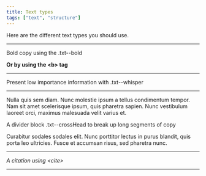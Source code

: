 ```yaml
---
title: Text types
tags: ["text", "structure"]
---
```

Here are the different text types you should use.

-------------------

<p class="txt--bold">Bold copy using the .txt--bold</p>

**Or by using the &lt;b&gt; tag**

---------------

<p class="txt--whisper">Present low importance information with .txt--whisper</p>

----------------

Nulla quis sem diam. Nunc molestie ipsum a tellus condimentum tempor. Nam sit amet scelerisque ipsum, quis pharetra sapien. Nunc vestibulum laoreet orci, maximus malesuada velit varius et.

<div class="txt--crossHead">A divider block .txt--crossHead to break up long segments of copy</div>

Curabitur sodales sodales elit. Nunc porttitor lectus in purus blandit, quis porta leo ultricies. Fusce et accumsan risus, sed pharetra nunc.

-----------------

<cite>A citation using &lt;cite&gt;</cite>

-----------------